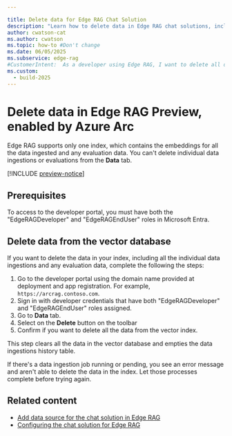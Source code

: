 ```yaml
---

title: Delete data for Edge RAG Chat Solution
description: "Learn how to delete data in Edge RAG chat solutions, including removing all data ingestions and evaluation data from the vector database."
author: cwatson-cat
ms.author: cwatson
ms.topic: how-to #Don't change
ms.date: 06/05/2025
ms.subservice: edge-rag
#CustomerIntent:  As a developer using Edge RAG, I want to delete all data from the vector database so that I can remove all data ingestions and evaluation data for a clean reset of the index.
ms.custom:
  - build-2025
---
```

# Delete data in Edge RAG Preview, enabled by Azure Arc

Edge RAG supports only one index, which contains the embeddings for all the data ingested and any evaluation data. You can't delete individual data ingestions or evaluations from the **Data** tab.

[!INCLUDE [preview-notice](includes/preview-notice.md)]

## Prerequisites

To access to the developer portal, you must have both the "EdgeRAGDeveloper" and "EdgeRAGEndUser" roles in Microsoft Entra.

## Delete data from the vector database

If you want to delete the data in your index, including all the individual data ingestions and any evaluation data, complete the following the steps:

1. Go to the developer portal using the domain name provided at deployment and app registration. For example, `https://arcrag.contoso.com`.
1. Sign in with developer credentials that have both "EdgeRAGDeveloper" and "EdgeRAGEndUser" roles assigned.
1. Go to **Data** tab.
1. Select on the **Delete** button on the toolbar
1. Confirm if you want to delete all the data from the vector index.

This step clears all the data in the vector database and empties the data ingestions history table.

If there's a data ingestion job running or pending, you see an error message and aren't able to delete the data in the index. Let those processes complete before trying again.

## Related content

- [Add data source for the chat solution in Edge RAG](add-data-source.md)
- [Configuring the chat solution for Edge RAG](build-chat-solution-overview.md)